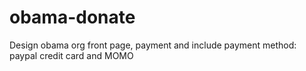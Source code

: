 # obama-donate
Design obama org front page, payment and include payment method: paypal credit card and MOMO
